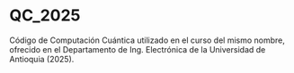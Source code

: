 # QC_2025
Código de Computación Cuántica utilizado en el curso del mismo nombre, ofrecido en el Departamento de Ing. Electrónica de la Universidad de Antioquia (2025).
